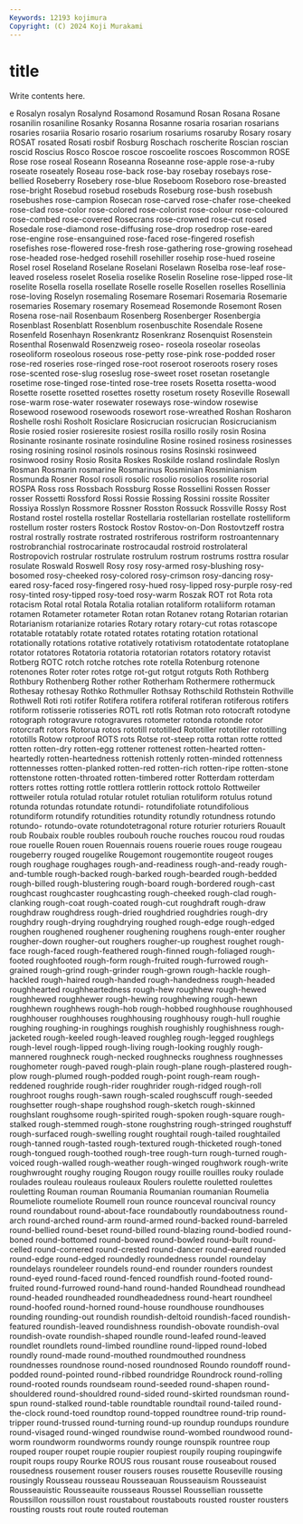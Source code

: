 ```yaml
---
Keywords: 12193 kojimura
Copyright: (C) 2024 Koji Murakami
---
```


# title

Write contents here.



e Rosalyn rosalyn Rosalynd Rosamond Rosamund Rosan Rosana Rosane rosanilin
rosaniline Rosanky Rosanna Rosanne rosaria rosarian rosarians rosaries rosariia Rosario
rosario rosarium rosariums rosaruby Rosary rosary ROSAT rosated Rosati rosbif
Rosburg Roschach roscherite Roscian roscian roscid Roscius Rosco Roscoe roscoe
roscoelite roscoes Roscommon ROSE Rose rose roseal Roseann Roseanna Roseanne
rose-apple rose-a-ruby roseate roseately Roseau rose-back rose-bay rosebay rosebays rose-bellied
Roseberry Rosebery rose-blue Roseboom Roseboro rose-breasted rose-bright Rosebud rosebud rosebuds
Roseburg rose-bush rosebush rosebushes rose-campion Rosecan rose-carved rose-chafer rose-cheeked rose-clad
rose-color rose-colored rose-colorist rose-colour rose-coloured rose-combed rose-covered Rosecrans rose-crowned rose-cut
rosed Rosedale rose-diamond rose-diffusing rose-drop rosedrop rose-eared rose-engine rose-ensanguined rose-faced
rose-fingered rosefish rosefishes rose-flowered rose-fresh rose-gathering rose-growing rosehead rose-headed rose-hedged
rosehill rosehiller rosehip rose-hued roseine Rosel rosel Roseland Roselane Roselani
Roselawn Roselba rose-leaf rose-leaved roseless roselet Roselia roselike Roselin Roseline
rose-lipped rose-lit roselite Rosella rosella rosellate Roselle roselle Rosellen roselles
Rosellinia rose-loving Roselyn rosemaling Rosemare Rosemari Rosemaria Rosemarie rosemaries Rosemary
rosemary Rosemead Rosemonde Rosemont Rosen Rosena rose-nail Rosenbaum Rosenberg Rosenberger
Rosenbergia Rosenblast Rosenblatt Rosenblum rosenbuschite Rosendale Rosene Rosenfeld Rosenhayn Rosenkrantz
Rosenkranz Rosenquist Rosenstein Rosenthal Rosenwald Rosenzweig roseo- roseola roseolar roseolas
roseoliform roseolous roseous rose-petty rose-pink rose-podded roser rose-red roseries rose-ringed
rose-root roseroot roseroots rosery roses rose-scented rose-slug roseslug rose-sweet roset
rosetan rosetangle rosetime rose-tinged rose-tinted rose-tree rosets Rosetta rosetta-wood Rosette
rosette rosetted rosettes rosetty rosetum rosety Roseville Rosewall rose-warm rose-water
rosewater roseways rose-window rosewise Rosewood rosewood rosewoods rosewort rose-wreathed Roshan
Rosharon Roshelle roshi Rosholt Rosiclare Rosicrucian rosicrucian Rosicrucianism Rosie rosied
rosier rosieresite rosiest rosilla rosillo rosily rosin Rosina Rosinante rosinante
rosinate rosinduline Rosine rosined rosiness rosinesses rosing rosining rosinol rosinols
rosinous rosins Rosinski rosinweed rosinwood rosiny Rosio Rosita Roskes Roskilde
rosland roslindale Roslyn Rosman Rosmarin rosmarine Rosmarinus Rosminian Rosminianism Rosmunda
Rosner Rosol rosoli rosolic rosolio rosolios rosolite rosorial ROSPA Ross
ross Rossbach Rossburg Rosse Rossellini Rossen Rosser rosser Rossetti Rossford
Rossi Rossie Rossing Rossini rossite Rossiter Rossiya Rosslyn Rossmore Rossner
Rosston Rossuck Rossville Rossy Rost Rostand rostel rostella rostellar Rostellaria
rostellarian rostellate rostelliform rostellum roster rosters Rostock Rostov Rostov-on-Don Rostovtzeff
rostra rostral rostrally rostrate rostrated rostriferous rostriform rostroantennary rostrobranchial rostrocarinate
rostrocaudal rostroid rostrolateral Rostropovich rostrular rostrulate rostrulum rostrum rostrums rosttra
rosular rosulate Roswald Roswell Rosy rosy rosy-armed rosy-blushing rosy-bosomed rosy-cheeked
rosy-colored rosy-crimson rosy-dancing rosy-eared rosy-faced rosy-fingered rosy-hued rosy-lipped rosy-purple rosy-red
rosy-tinted rosy-tipped rosy-toed rosy-warm Roszak ROT rot Rota rota rotacism
Rotal rotal Rotala Rotalia rotalian rotaliform rotaliiform rotaman rotamen Rotameter
rotameter Rotan rotan Rotanev rotang Rotarian rotarian Rotarianism rotarianize rotaries
Rotary rotary rotary-cut rotas rotascope rotatable rotatably rotate rotated rotates
rotating rotation rotational rotationally rotations rotative rotatively rotativism rotatodentate rotatoplane
rotator rotatores Rotatoria rotatoria rotatorian rotators rotatory rotavist Rotberg ROTC
rotch rotche rotches rote rotella Rotenburg rotenone rotenones Roter roter
rotes rotge rot-gut rotgut rotguts Roth Rothberg Rothbury Rothenberg Rother
rother Rotherham Rothermere rothermuck Rothesay rothesay Rothko Rothmuller Rothsay Rothschild
Rothstein Rothville Rothwell Roti roti rotifer Rotifera rotifera rotiferal rotiferan
rotiferous rotifers rotiform rotisserie rotisseries ROTL rotl rotls Rotman roto
rotocraft rotodyne rotograph rotogravure rotogravures rotometer rotonda rotonde rotor rotorcraft
rotors Rotorua rotos rototill rototilled Rototiller rototiller rototilling rototills Rotow
rotproof ROTS rots Rotse rot-steep rotta rottan rotte rotted rotten
rotten-dry rotten-egg rottener rottenest rotten-hearted rotten-heartedly rotten-heartedness rottenish rottenly rotten-minded
rottenness rottennesses rotten-planked rotten-red rotten-rich rotten-ripe rotten-stone rottenstone rotten-throated rotten-timbered
rotter Rotterdam rotterdam rotters rottes rotting rottle rottlera rottlerin rottock
rottolo Rottweiler rottweiler rotula rotulad rotular rotulet rotulian rotuliform rotulus
rotund rotunda rotundas rotundate rotundi- rotundifoliate rotundifolious rotundiform rotundify rotundities
rotundity rotundly rotundness rotundo rotundo- rotundo-ovate rotundotetragonal roture roturier roturiers
Rouault roub Roubaix rouble roubles roubouh rouche rouches roucou roud
roudas roue rouelle Rouen rouen Rouennais rouens rouerie roues rouge
rougeau rougeberry rouged rougelike Rougemont rougemontite rougeot rouges rough roughage
roughages rough-and-readiness rough-and-ready rough-and-tumble rough-backed rough-barked rough-bearded rough-bedded rough-billed rough-blustering
rough-board rough-bordered rough-cast roughcast roughcaster roughcasting rough-cheeked rough-clad rough-clanking rough-coat
rough-coated rough-cut roughdraft rough-draw roughdraw roughdress rough-dried roughdried roughdries rough-dry
roughdry rough-drying roughdrying roughed rough-edge rough-edged roughen roughened roughener roughening
roughens rough-enter rougher rougher-down rougher-out roughers rougher-up roughest roughet rough-face
rough-faced rough-feathered rough-finned rough-foliaged rough-footed roughfooted rough-form rough-fruited rough-furrowed rough-grained
rough-grind rough-grinder rough-grown rough-hackle rough-hackled rough-haired rough-handed rough-handedness rough-headed roughhearted
roughheartedness rough-hew roughhew rough-hewed roughhewed roughhewer rough-hewing roughhewing rough-hewn roughhewn
roughhews rough-hob rough-hobbed roughhouse roughhoused roughhouser roughhouses roughhousing roughhousy rough-hull
roughie roughing roughing-in roughings roughish roughishly roughishness rough-jacketed rough-keeled rough-leaved
roughleg rough-legged roughlegs rough-level rough-lipped rough-living rough-looking roughly rough-mannered roughneck
rough-necked roughnecks roughness roughnesses roughometer rough-paved rough-plain rough-plane rough-plastered rough-plow
rough-plumed rough-podded rough-point rough-ream rough-reddened roughride rough-rider roughrider rough-ridged rough-roll
roughroot roughs rough-sawn rough-scaled roughscuff rough-seeded roughsetter rough-shape roughshod rough-sketch
rough-skinned roughslant roughsome rough-spirited rough-spoken rough-square rough-stalked rough-stemmed rough-stone roughstring
rough-stringed roughstuff rough-surfaced rough-swelling rought roughtail rough-tailed roughtailed rough-tanned rough-tasted
rough-textured rough-thicketed rough-toned rough-tongued rough-toothed rough-tree rough-turn rough-turned rough-voiced rough-walled
rough-weather rough-winged roughwork rough-write roughwrought roughy rouging Rougon rougy rouille
rouilles rouky roulade roulades rouleau rouleaus rouleaux Roulers roulette rouletted
roulettes rouletting Rouman rouman Roumania Roumanian roumanian Roumelia Roumeliote roumeliote
Roumell roun rounce rounceval rouncival rouncy round roundabout round-about-face roundaboutly
roundaboutness round-arch round-arched round-arm round-armed round-backed round-barreled round-bellied round-beset round-billed
round-blazing round-bodied round-boned round-bottomed round-bowed round-bowled round-built round-celled round-cornered round-crested
round-dancer round-eared rounded round-edge round-edged roundedly roundedness roundel roundelay roundelays
roundeleer roundels round-end rounder rounders roundest round-eyed round-faced round-fenced roundfish
round-footed round-fruited round-furrowed round-hand round-handed Roundhead roundhead round-headed roundheaded roundheadedness
round-heart roundheel round-hoofed round-horned round-house roundhouse roundhouses rounding rounding-out roundish
roundish-deltoid roundish-faced roundish-featured roundish-leaved roundishness roundish-obovate roundish-oval roundish-ovate roundish-shaped roundle
round-leafed round-leaved roundlet roundlets round-limbed roundline round-lipped round-lobed roundly round-made
round-mouthed roundmouthed roundness roundnesses roundnose round-nosed roundnosed Roundo roundoff round-podded
round-pointed round-ribbed roundridge Roundrock round-rolling round-rooted rounds roundseam round-seeded round-shapen
round-shouldered round-shouldred round-sided round-skirted roundsman round-spun round-stalked round-table roundtable roundtail
round-tailed round-the-clock round-toed roundtop round-topped roundtree round-trip round-tripper round-trussed round-turning
round-up roundup roundups roundure round-visaged round-winged roundwise round-wombed roundwood round-worm
roundworm roundworms roundy rounge rounspik rountree roup rouped rouper roupet
roupie roupier roupiest roupily rouping roupingwife roupit roups roupy Rourke
ROUS rous rousant rouse rouseabout roused rousedness rousement rouser rousers
rouses rousette Rouseville rousing rousingly Rousseau rousseau Rousseauan Rousseauism Rousseauist
Rousseauistic Rousseauite rousseaus Roussel Roussellian roussette Roussillon roussillon roust roustabout
roustabouts rousted rouster rousters rousting rousts rout route routed routeman
